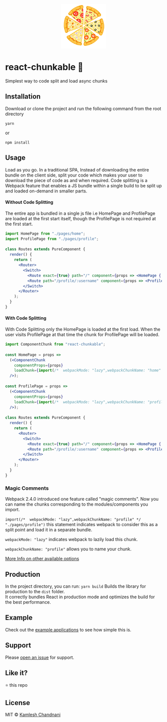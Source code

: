 <p align="center">
  <img src="https://github.com/kamleshchandnani/react-chunkable/blob/master/examples/src/logo/react-chunkable.png" />
  <br>
</p>

# react-chunkable 🍕
Simplest way to code split and load async chunks

## Installation
Download or clone the project and run the following command from the root directory
```
yarn
```
or
```
npm install
```

## Usage
Load as you go. In a traditional SPA, Instead of downloading the entire bundle on the client side, split your code which makes your user to download the piece of code as and when required.
Code splitting is a Webpack feature that enables a JS bundle within a single build to be split up and loaded on-demand in smaller parts.
#### Without Code Splitting
The entire app is bundled in a single js file i.e HomePage and ProfilePage are loaded at the first start itself, though the ProfilePage is not required at the first start.
```jsx
import HomePage from "./pages/home";
import ProfilePage from "./pages/profile";

class Routes extends PureComponent {
  render() {
    return (
      <Router>
        <Switch>
          <Route exact={true} path="/" component={props => <HomePage {...props} />} />
          <Route path="/profile/:username" component={props => <ProfilePage {...props} />} />
        </Switch>
      </Router>
    );
  }
}
```
#### With Code Splitting
With Code Splitting only the HomePage is loaded at the first load. When the user visits ProfilePage at that time the chunk for ProfilePage will be loaded.
```jsx
import ComponentChunk from "react-chunkable";

const HomePage = props =>
  (<ComponentChunk
    componentProps={props}
    loadChunk={import(/*  webpackMode: "lazy",webpackChunkName: "home" */ "./pages/home")}
  />);

const ProfilePage = props =>
  (<ComponentChunk
    componentProps={props}
    loadChunk={import(/*  webpackMode: "lazy",webpackChunkName: "profile" */ "./pages/profile")}
  />);

class Routes extends PureComponent {
  render() {
    return (
      <Router>
        <Switch>
          <Route exact={true} path="/" component={props => <HomePage {...props} />} />
          <Route path="/profile/:username" component={props => <ProfilePage {...props} />} />
        </Switch>
      </Router>
    );
  }
}

```
### Magic Comments
Webpack 2.4.0 introduced one feature called "magic comments". Now you can name the chunks corresponding to the modules/components you import.  

`import(/*  webpackMode: "lazy",webpackChunkName: "profile" */ "./pages/profile")` this statement indicates webpack to consider this as a split point and load it in a separate bundle.  

`webpackMode: "lazy"` indicates webpack to lazily load this chunk.  

`webpackChunkName: "profile"` allows you to name your chunk.  

[More Info on other available options](https://webpack.js.org/api/module-methods/#import-)

## Production
In the project directory, you can run:
`yarn build`
Builds the library for production to the `dist` folder.<br>
It correctly bundles React in production mode and optimizes the build for the best performance.

## Example
Check out the [example applications](https://github.com/kamleshchandnani/react-chunkable/tree/master/examples) to see how simple this is.

## Support
Please [open an issue](https://github.com/kamleshchandnani/react-chunkable/issues/new) for support.

## Like it?
:star: this repo

## License
MIT © [Kamlesh Chandnani](https://github.com/kamleshchandnani)
